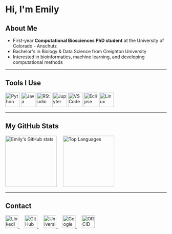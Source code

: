 # Hi, I'm Emily  

## About Me

- First-year **Computational Biosciences PhD student** at the University of Colorado - Anschutz 
- Bachelor's in Biology & Data Science from Creighton University
- Interested in bioinformatics, machine learning, and developing computational methods 

---

## Tools I Use

<p align="left">
  <img src="https://cdn.jsdelivr.net/gh/devicons/devicon@latest/icons/python/python-original.svg" alt="Python" width="45" height="45"/>
  <img src="https://cdn.jsdelivr.net/gh/devicons/devicon@latest/icons/java/java-original.svg" alt="Java" width="45" height="45"/>    
  <img src="https://cdn.jsdelivr.net/gh/devicons/devicon@latest/icons/rstudio/rstudio-original.svg" alt="RStudio" width="45" height="45"/>
  <img src="https://cdn.jsdelivr.net/gh/devicons/devicon@latest/icons/jupyter/jupyter-original.svg" alt="Jupyter" width="45" height="45"/>
  <img src="https://cdn.jsdelivr.net/gh/devicons/devicon/icons/vscode/vscode-original.svg" alt="VSCode" width="45" height="45"/>
  <img src="https://cdn.jsdelivr.net/gh/devicons/devicon@latest/icons/eclipse/eclipse-original.svg" alt="Eclipse" width="45" height="45"/>
  <img src="https://cdn.jsdelivr.net/gh/devicons/devicon@latest/icons/linux/linux-original.svg" alt="Linux" width="45" height="45"/>
</p>

---

## My GitHub Stats
<p align="left">
  <img src="https://github-readme-stats.vercel.app/api?username=emilyekstrum&show_icons=true&theme=radical" alt="Emily's GitHub stats" height="160" />
  &nbsp;&nbsp;&nbsp;
  <img src="https://github-readme-stats.vercel.app/api/top-langs/?username=emilyekstrum&layout=compact&theme=radical" alt="Top Languages" height="160" />
  &nbsp;&nbsp;&nbsp;

</p>


---


## Contact 

<p align="left">
  <a href="https://www.linkedin.com/in/emilyekstrum/" target="_blank">
    <img src="https://cdn.jsdelivr.net/gh/devicons/devicon@latest/icons/linkedin/linkedin-original.svg" alt="LinkedIn" width="40" height="40"/>
  </a>
  &nbsp;&nbsp;&nbsp;
  <a href="https://github.com/emilyekstrum" target="_blank">
    <img src="https://cdn.jsdelivr.net/gh/devicons/devicon@latest/icons/github/github-original.svg" alt="GitHub" width="40" height="40"/>
  </a>
  &nbsp;&nbsp;&nbsp;
  <a href="mailto:emily.ekstrum@cuanschutz.edu">
    <img src="https://img.icons8.com/ios-filled/50/000000/new-post.png" alt="University Email" width="40" height="40"/>
  </a>
    &nbsp;&nbsp;&nbsp;
  <a href="#" title="Google Scholar (coming soon)">
    <img src="https://img.icons8.com/color/48/000000/google-scholar--v3.png" alt="Google Scholar" width="40" height="40"/>
  </a>
  &nbsp;&nbsp;&nbsp;
  <a href="#" title="ORCID (coming soon)">
    <img src="https://img.icons8.com/windows/48/000000/orcid.png" alt="ORCID" width="40" height="40"/>
  </a>

</p>


